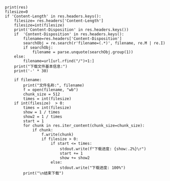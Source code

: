     print(res)
    filesize=0
    if 'Content-Length' in res.headers.keys():
        filesize= res.headers['Content-Length']
        filesize=int(filesize)
        print('Content-Disposition' in res.headers.keys())
        if  'Content-Disposition' in res.headers.keys():
            filename=res.headers['Content-Disposition']
            searchObj = re.search(r'filename=(.*)', filename, re.M | re.I)
            if searchObj:
                filename = parse.unquote(searchObj.group(1))
        else:
            filename=url[url.rfind("/")+1:]
        print("下载文件基本信息:")
        print('-' * 30)

        if filename:
            print("文件名称:", filename)
            f = open(filename, "wb")
            chunk_size = 512
            times = int(filesize) 
        if int(filesize)  > 0:
            times = int(filesize) 
            show = 1 / times
            show2 = 1 / times
            start = 1
            for chunk in res.iter_content(chunk_size=chunk_size):
                if chunk:
                    f.write(chunk)
                    if filesize > 0:
                        if start <= times:
                            stdout.write(f"下载进度: {show:.2%}\r")
                            start += 1
                            show += show2
                        else:
                            stdout.write("下载进度: 100%")
            print("\n结束下载")